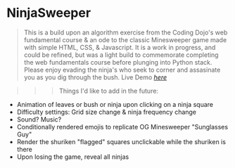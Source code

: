 # NinjaSweeper

>This is a build upon an algorithm exercise from the Coding Dojo's web fundamental course & an ode to the classic Minesweeper game made with simple HTML, CSS, & Javascript. It is a work in progress, and could be refined, but was a light build to commemorate completing the web fundamentals course before plunging into Python stack. Please enjoy evading the ninja's who seek to corner and assasinate you as you dig through the bush. Live Demo [_here_](https://coren-frankel.github.io/NinjaSweeper/)

>>>Things I'd like to add in the future:
* Animation of leaves or bush or ninja upon clicking on a ninja square
* Difficulty settings: Grid size change & ninja frequency change 
* Sound? Music?
* Conditionally rendered emojis to replicate OG Minesweeper "Sunglasses Guy"
* Render the shuriken "flagged" squares unclickable while the shuriken is there
* Upon losing the game, reveal all ninjas
